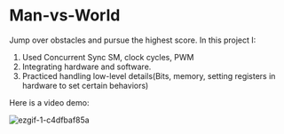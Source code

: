# Man-vs-World
Jump over obstacles and pursue the highest score.
In this project I:
1) Used Concurrent Sync SM, clock cycles, PWM
2) Integrating hardware and software.
3) Practiced handling low-level details(Bits, memory, setting registers in hardware to set certain behaviors)

Here is a video demo:

![ezgif-1-c4dfbaf85a](https://github.com/user-attachments/assets/af5ea020-2baa-4721-9381-16b127ab5a59)

